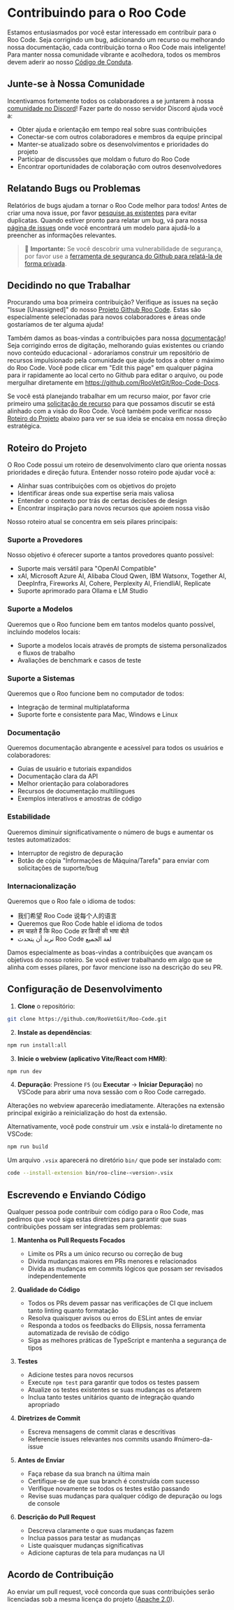 # Contribuindo para o Roo Code

Estamos entusiasmados por você estar interessado em contribuir para o Roo Code. Seja corrigindo um bug, adicionando um recurso ou melhorando nossa documentação, cada contribuição torna o Roo Code mais inteligente! Para manter nossa comunidade vibrante e acolhedora, todos os membros devem aderir ao nosso [Código de Conduta](CODE_OF_CONDUCT.md).

## Junte-se à Nossa Comunidade

Incentivamos fortemente todos os colaboradores a se juntarem à nossa [comunidade no Discord](https://discord.gg/roocode)! Fazer parte do nosso servidor Discord ajuda você a:

- Obter ajuda e orientação em tempo real sobre suas contribuições
- Conectar-se com outros colaboradores e membros da equipe principal
- Manter-se atualizado sobre os desenvolvimentos e prioridades do projeto
- Participar de discussões que moldam o futuro do Roo Code
- Encontrar oportunidades de colaboração com outros desenvolvedores

## Relatando Bugs ou Problemas

Relatórios de bugs ajudam a tornar o Roo Code melhor para todos! Antes de criar uma nova issue, por favor [pesquise as existentes](https://github.com/RooVetGit/Roo-Code/issues) para evitar duplicatas. Quando estiver pronto para relatar um bug, vá para nossa [página de issues](https://github.com/RooVetGit/Roo-Code/issues/new/choose) onde você encontrará um modelo para ajudá-lo a preencher as informações relevantes.

<blockquote class='warning-note'>
     🔐 <b>Importante:</b> Se você descobrir uma vulnerabilidade de segurança, por favor use a <a href="https://github.com/RooVetGit/Roo-Code/security/advisories/new">ferramenta de segurança do Github para relatá-la de forma privada</a>.
</blockquote>

## Decidindo no que Trabalhar

Procurando uma boa primeira contribuição? Verifique as issues na seção "Issue [Unassigned]" do nosso [Projeto Github Roo Code](https://github.com/orgs/RooVetGit/projects/1). Estas são especialmente selecionadas para novos colaboradores e áreas onde gostaríamos de ter alguma ajuda!

Também damos as boas-vindas a contribuições para nossa [documentação](https://docs.roocode.com/)! Seja corrigindo erros de digitação, melhorando guias existentes ou criando novo conteúdo educacional - adoraríamos construir um repositório de recursos impulsionado pela comunidade que ajude todos a obter o máximo do Roo Code. Você pode clicar em "Edit this page" em qualquer página para ir rapidamente ao local certo no Github para editar o arquivo, ou pode mergulhar diretamente em https://github.com/RooVetGit/Roo-Code-Docs.

Se você está planejando trabalhar em um recurso maior, por favor crie primeiro uma [solicitação de recurso](https://github.com/RooVetGit/Roo-Code/discussions/categories/feature-requests?discussions_q=is%3Aopen+category%3A%22Feature+Requests%22+sort%3Atop) para que possamos discutir se está alinhado com a visão do Roo Code. Você também pode verificar nosso [Roteiro do Projeto](#roteiro-do-projeto) abaixo para ver se sua ideia se encaixa em nossa direção estratégica.

## Roteiro do Projeto

O Roo Code possui um roteiro de desenvolvimento claro que orienta nossas prioridades e direção futura. Entender nosso roteiro pode ajudar você a:

- Alinhar suas contribuições com os objetivos do projeto
- Identificar áreas onde sua expertise seria mais valiosa
- Entender o contexto por trás de certas decisões de design
- Encontrar inspiração para novos recursos que apoiem nossa visão

Nosso roteiro atual se concentra em seis pilares principais:

### Suporte a Provedores

Nosso objetivo é oferecer suporte a tantos provedores quanto possível:

- Suporte mais versátil para "OpenAI Compatible"
- xAI, Microsoft Azure AI, Alibaba Cloud Qwen, IBM Watsonx, Together AI, DeepInfra, Fireworks AI, Cohere, Perplexity AI, FriendliAI, Replicate
- Suporte aprimorado para Ollama e LM Studio

### Suporte a Modelos

Queremos que o Roo funcione bem em tantos modelos quanto possível, incluindo modelos locais:

- Suporte a modelos locais através de prompts de sistema personalizados e fluxos de trabalho
- Avaliações de benchmark e casos de teste

### Suporte a Sistemas

Queremos que o Roo funcione bem no computador de todos:

- Integração de terminal multiplataforma
- Suporte forte e consistente para Mac, Windows e Linux

### Documentação

Queremos documentação abrangente e acessível para todos os usuários e colaboradores:

- Guias de usuário e tutoriais expandidos
- Documentação clara da API
- Melhor orientação para colaboradores
- Recursos de documentação multilíngues
- Exemplos interativos e amostras de código

### Estabilidade

Queremos diminuir significativamente o número de bugs e aumentar os testes automatizados:

- Interruptor de registro de depuração
- Botão de cópia "Informações de Máquina/Tarefa" para enviar com solicitações de suporte/bug

### Internacionalização

Queremos que o Roo fale o idioma de todos:

- 我们希望 Roo Code 说每个人的语言
- Queremos que Roo Code hable el idioma de todos
- हम चाहते हैं कि Roo Code हर किसी की भाषा बोले
- نريد أن يتحدث Roo Code لغة الجميع

Damos especialmente as boas-vindas a contribuições que avançam os objetivos do nosso roteiro. Se você estiver trabalhando em algo que se alinha com esses pilares, por favor mencione isso na descrição do seu PR.

## Configuração de Desenvolvimento

1. **Clone** o repositório:

```sh
git clone https://github.com/RooVetGit/Roo-Code.git
```

2. **Instale as dependências**:

```sh
npm run install:all
```

3. **Inicie o webview (aplicativo Vite/React com HMR)**:

```sh
npm run dev
```

4. **Depuração**:
   Pressione `F5` (ou **Executar** → **Iniciar Depuração**) no VSCode para abrir uma nova sessão com o Roo Code carregado.

Alterações no webview aparecerão imediatamente. Alterações na extensão principal exigirão a reinicialização do host da extensão.

Alternativamente, você pode construir um .vsix e instalá-lo diretamente no VSCode:

```sh
npm run build
```

Um arquivo `.vsix` aparecerá no diretório `bin/` que pode ser instalado com:

```sh
code --install-extension bin/roo-cline-<version>.vsix
```

## Escrevendo e Enviando Código

Qualquer pessoa pode contribuir com código para o Roo Code, mas pedimos que você siga estas diretrizes para garantir que suas contribuições possam ser integradas sem problemas:

1. **Mantenha os Pull Requests Focados**

    - Limite os PRs a um único recurso ou correção de bug
    - Divida mudanças maiores em PRs menores e relacionados
    - Divida as mudanças em commits lógicos que possam ser revisados independentemente

2. **Qualidade do Código**

    - Todos os PRs devem passar nas verificações de CI que incluem tanto linting quanto formatação
    - Resolva quaisquer avisos ou erros do ESLint antes de enviar
    - Responda a todos os feedbacks do Ellipsis, nossa ferramenta automatizada de revisão de código
    - Siga as melhores práticas de TypeScript e mantenha a segurança de tipos

3. **Testes**

    - Adicione testes para novos recursos
    - Execute `npm test` para garantir que todos os testes passem
    - Atualize os testes existentes se suas mudanças os afetarem
    - Inclua tanto testes unitários quanto de integração quando apropriado

4. **Diretrizes de Commit**

    - Escreva mensagens de commit claras e descritivas
    - Referencie issues relevantes nos commits usando #número-da-issue

5. **Antes de Enviar**

    - Faça rebase da sua branch na última main
    - Certifique-se de que sua branch é construída com sucesso
    - Verifique novamente se todos os testes estão passando
    - Revise suas mudanças para qualquer código de depuração ou logs de console

6. **Descrição do Pull Request**
    - Descreva claramente o que suas mudanças fazem
    - Inclua passos para testar as mudanças
    - Liste quaisquer mudanças significativas
    - Adicione capturas de tela para mudanças na UI

## Acordo de Contribuição

Ao enviar um pull request, você concorda que suas contribuições serão licenciadas sob a mesma licença do projeto ([Apache 2.0](../LICENSE)).
